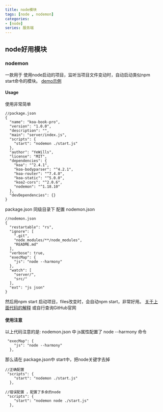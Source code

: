 ```yaml
---
title: node模块
tags: [node , nodemon]
categories: 
- [node]
series: 服务端
---
```


## node好用模块

### nodemon
一款用于 使用node启动的项目，监听当项目文件变动时，自动启动类似npm start命令的模块。
[demo示例](https://github.com/YeWills/koa-demo/tree/master)

#### Usage
使用非常简单

```
//package.json
{
  "name": "koa-book-pro",
  "version": "1.0.0",
  "description": "",
  "main": "server/index.js",
  "scripts": {
    "start": "nodemon ./start.js"
  },
  "author": "YeWills",
  "license": "MIT",
  "dependencies": {
    "koa": "^2.4.1",
    "koa-bodyparser": "^4.2.1",
    "koa-router": "^7.4.0",
    "koa-static": "^5.0.0",
    "koa2-cors": "^2.0.6",
    "nodemon": "^1.18.10"
  },
  "devDependencies": {}
}

```
package.json 同级目录下 配置 nodemon.json
```
//nodemon.json
{
  "restartable": "rs",
  "ignore": [
    ".git",
    "node_modules/**/node_modules",
    "README.md"
  ],
  "verbose": true,
  "execMap": {
    "js": "node --harmony"
  },
  "watch": [
    "server/",
    "src/"
  ],
  "ext": "js json"
}
```
然后用npm start 启动项目，files改变时，会自动npm start，非常好用。
[关于上面代码的解释](http://www.cnblogs.com/JuFoFu/p/5140302.html)
或自行查询GitHub官网

#### 使用注意
以上代码注意的是:
nodemon.json 中 js属性配置了 node --harmony 命令
```
 "execMap": {
    "js": "node --harmony"
  },
```
那么请在 package.json中 start中，把node关键字去掉
```
//正确配置
 "scripts": {
    "start": "nodemon ./start.js"
  },
```
```
//错误配置 ，配置了多余的node
 "scripts": {
    "start": "nodemon node ./start.js"
  },
```

